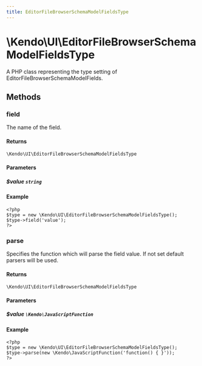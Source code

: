 ```yaml
---
title: EditorFileBrowserSchemaModelFieldsType
---
```


# \Kendo\UI\EditorFileBrowserSchemaModelFieldsType

A PHP class representing the type setting of EditorFileBrowserSchemaModelFields.


## Methods

### field
The name of the field.

#### Returns
`\Kendo\UI\EditorFileBrowserSchemaModelFieldsType`

#### Parameters

##### $value `string`



#### Example 
    <?php
    $type = new \Kendo\UI\EditorFileBrowserSchemaModelFieldsType();
    $type->field('value');
    ?>

### parse
Specifies the function which will parse the field value. If not set default parsers will be used.

#### Returns
`\Kendo\UI\EditorFileBrowserSchemaModelFieldsType`

#### Parameters

##### $value `\Kendo\JavaScriptFunction`



#### Example 
    <?php
    $type = new \Kendo\UI\EditorFileBrowserSchemaModelFieldsType();
    $type->parse(new \Kendo\JavaScriptFunction('function() { }'));
    ?>

